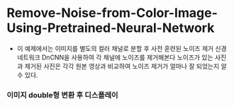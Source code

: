 # Remove-Noise-from-Color-Image-Using-Pretrained-Neural-Network
- 이 예제에서는 이미지를 별도의 컬러 채널로 분할 후 사전 훈련된 노이즈 제거 신경 네트워크 DnCNN을 사용하여 각 채널에 노이즈를 제거해본다
노이즈가 있는 사진과 제거된 사진은 각각 원본 영상과 비교하여 노이즈 제거가 얼마나 잘 되었는지 알 수 있다.

### 이미지 double형 변환 후 디스플레이
